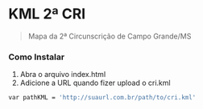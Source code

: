 # KML 2ª CRI

> Mapa da 2ª Circunscrição de Campo Grande/MS


### Como Instalar

1) Abra o arquivo index.html
2) Adicione a URL quando fizer upload o cri.kml

```sh
var pathKML = 'http://suaurl.com.br/path/to/cri.kml'
```